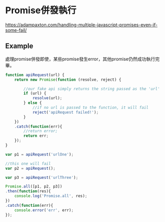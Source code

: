 # Promise併發執行

<https://adampaxton.com/handling-multiple-javascript-promises-even-if-some-fail/>

## Example

處理promise併發即使，某些promise發生error，其他promise仍然成功執行完畢。

```js
function apiRequest(url) {
    return new Promise(function (resolve, reject) {

        //our fake api simply returns the string passed as the 'url'
        if (url) {
            resolve(url);
        } else {
            //if no url is passed to the function, it will fail
            reject('apiRequest failed!');
        }
    })
    .catch(function(err){
        //return error;
        return err;
    });
}

var p1 = apiRequest('urlOne');

//this one will fail
var p2 = apiRequest();

var p3 = apiRequest('urlThree');

Promise.all([p1, p2, p3])
.then(function(res){
    console.log('Promise.all', res);
})
.catch(function(err){
    console.error('err', err);
});

```